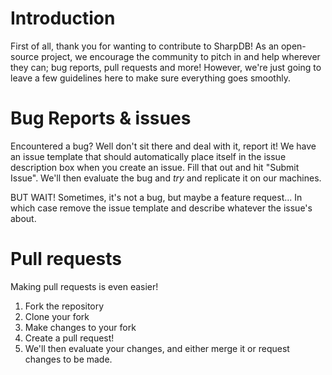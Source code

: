 # Introduction
First of all, thank you for wanting to contribute to SharpDB! As an open-source project, we encourage the community to pitch in and help wherever they can; bug reports, pull requests and more! However, we're just going to leave a few guidelines here to make sure everything goes smoothly.

# Bug Reports & issues
Encountered a bug? Well don't sit there and deal with it, report it! We have an issue template that should automatically place itself in the issue description box when you create an issue. Fill that out and hit "Submit Issue". We'll then evaluate the bug and _try_ and replicate it on our machines.

BUT WAIT! Sometimes, it's not a bug, but maybe a feature request... In which case remove the issue template and describe whatever the issue's about.

# Pull requests
Making pull requests is even easier!
1. Fork the repository
2. Clone your fork
3. Make changes to your fork
4. Create a pull request!
5. We'll then evaluate your changes, and either merge it or request changes to be made.
